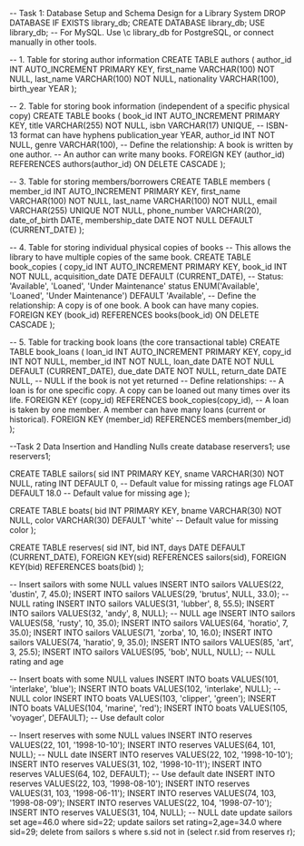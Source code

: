 -- Task 1: Database Setup and Schema Design for a Library System
DROP DATABASE IF EXISTS library_db;
CREATE DATABASE library_db;
USE library_db; -- For MySQL. Use \c library_db for PostgreSQL, or connect manually in other tools.

-- 1. Table for storing author information
CREATE TABLE authors (
    author_id INT AUTO_INCREMENT PRIMARY KEY,
    first_name VARCHAR(100) NOT NULL,
    last_name VARCHAR(100) NOT NULL,
    nationality VARCHAR(100),
    birth_year YEAR
);

-- 2. Table for storing book information (independent of a specific physical copy)
CREATE TABLE books (
    book_id INT AUTO_INCREMENT PRIMARY KEY,
    title VARCHAR(255) NOT NULL,
    isbn VARCHAR(17) UNIQUE, -- ISBN-13 format can have hyphens
    publication_year YEAR,
    author_id INT NOT NULL,
    genre VARCHAR(100),
    -- Define the relationship: A book is written by one author.
    -- An author can write many books.
    FOREIGN KEY (author_id) REFERENCES authors(author_id) ON DELETE CASCADE
);

-- 3. Table for storing members/borrowers
CREATE TABLE members (
    member_id INT AUTO_INCREMENT PRIMARY KEY,
    first_name VARCHAR(100) NOT NULL,
    last_name VARCHAR(100) NOT NULL,
    email VARCHAR(255) UNIQUE NOT NULL,
    phone_number VARCHAR(20),
    date_of_birth DATE,
    membership_date DATE NOT NULL DEFAULT (CURRENT_DATE)
);

-- 4. Table for storing individual physical copies of books
-- This allows the library to have multiple copies of the same book.
CREATE TABLE book_copies (
    copy_id INT AUTO_INCREMENT PRIMARY KEY,
    book_id INT NOT NULL,
    acquisition_date DATE DEFAULT (CURRENT_DATE),
    -- Status: 'Available', 'Loaned', 'Under Maintenance'
    status ENUM('Available', 'Loaned', 'Under Maintenance') DEFAULT 'Available',
    -- Define the relationship: A copy is of one book. A book can have many copies.
    FOREIGN KEY (book_id) REFERENCES books(book_id) ON DELETE CASCADE
);

-- 5. Table for tracking book loans (the core transactional table)
CREATE TABLE book_loans (
    loan_id INT AUTO_INCREMENT PRIMARY KEY,
    copy_id INT NOT NULL,
    member_id INT NOT NULL,
    loan_date DATE NOT NULL DEFAULT (CURRENT_DATE),
    due_date DATE NOT NULL,
    return_date DATE NULL, -- NULL if the book is not yet returned
    -- Define relationships:
    -- A loan is for one specific copy. A copy can be loaned out many times over its life.
    FOREIGN KEY (copy_id) REFERENCES book_copies(copy_id),
    -- A loan is taken by one member. A member can have many loans (current or historical).
    FOREIGN KEY (member_id) REFERENCES members(member_id)
);


--Task 2 Data Insertion and Handling Nulls
create database reservers1;
use reservers1;

CREATE TABLE sailors(
    sid INT PRIMARY KEY,
    sname VARCHAR(30) NOT NULL,
    rating INT DEFAULT 0,  -- Default value for missing ratings
    age FLOAT DEFAULT 18.0 -- Default value for missing age
);

CREATE TABLE boats(
    bid INT PRIMARY KEY,
    bname VARCHAR(30) NOT NULL,
    color VARCHAR(30) DEFAULT 'white' -- Default value for missing color
);

CREATE TABLE reserves(
    sid INT,
    bid INT,
    days DATE DEFAULT (CURRENT_DATE),
    FOREIGN KEY(sid) REFERENCES sailors(sid),
    FOREIGN KEY(bid) REFERENCES boats(bid)
);

-- Insert sailors with some NULL values
INSERT INTO sailors VALUES(22, 'dustin', 7, 45.0);
INSERT INTO sailors VALUES(29, 'brutus', NULL, 33.0);  -- NULL rating
INSERT INTO sailors VALUES(31, 'lubber', 8, 55.5);
INSERT INTO sailors VALUES(32, 'andy', 8, NULL);       -- NULL age
INSERT INTO sailors VALUES(58, 'rusty', 10, 35.0);
INSERT INTO sailors VALUES(64, 'horatio', 7, 35.0);
INSERT INTO sailors VALUES(71, 'zorba', 10, 16.0);
INSERT INTO sailors VALUES(74, 'haratio', 9, 35.0);
INSERT INTO sailors VALUES(85, 'art', 3, 25.5);
INSERT INTO sailors VALUES(95, 'bob', NULL, NULL);     -- NULL rating and age

-- Insert boats with some NULL values
INSERT INTO boats VALUES(101, 'interlake', 'blue');
INSERT INTO boats VALUES(102, 'interlake', NULL);      -- NULL color
INSERT INTO boats VALUES(103, 'clipper', 'green');
INSERT INTO boats VALUES(104, 'marine', 'red');
INSERT INTO boats VALUES(105, 'voyager', DEFAULT);     -- Use default color

-- Insert reserves with some NULL values
INSERT INTO reserves VALUES(22, 101, '1998-10-10');
INSERT INTO reserves VALUES(64, 101, NULL);            -- NULL date
INSERT INTO reserves VALUES(22, 102, '1998-10-10');
INSERT INTO reserves VALUES(31, 102, '1998-10-11');
INSERT INTO reserves VALUES(64, 102, DEFAULT);         -- Use default date
INSERT INTO reserves VALUES(22, 103, '1998-08-10');
INSERT INTO reserves VALUES(31, 103, '1998-06-11');
INSERT INTO reserves VALUES(74, 103, '1998-08-09');
INSERT INTO reserves VALUES(22, 104, '1998-07-10');
INSERT INTO reserves VALUES(31, 104, NULL);            -- NULL date
update sailors set age=46.0 where sid=22;
update sailors set rating=2,age=34.0 where sid=29;
delete from sailors s where s.sid not in (select r.sid from reserves r);
